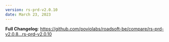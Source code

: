 ```yaml
---
version: rs-prd-v2.0.10
date: March 23, 2023
---
```


**Full Changelog**: https://github.com/poviolabs/roadsoft-be/compare/rs-prd-v2.0.8...rs-prd-v2.0.10